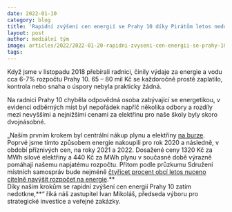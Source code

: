 ```yaml
---
date: 2022-01-10
category: blog
title: 'Rapidní zvýšení cen energií se Prahy 10 díky Pirátům letos nedotkne'
layout: post
author: mediální tým
image: articles/2022/2022-01-20-rapidni-zvyseni-cen-energii-se-prahy-10-diky-piratum-letos-nedotkne.jpg
tags:
---
```


Když jsme v listopadu 2018 přebírali radnici, činily výdaje za energie a vodu cca 6-7% rozpočtu Prahy 10. 65 – 80 mil Kč se každoročně prostě zaplatilo, kontrola nebo snaha o úspory nebyla prakticky žádná.

Na radnici Prahy 10 chyběla odpovědná osoba zabývající se energetikou, v evidenci odběrných míst byl nepořádek napříč několika odbory a rozdíly mezi nevyššími a nejnižšími cenami za elektřinu pro naše školy byly skoro dvojnásobné.
  
„Naším prvním krokem byl centrální nákup plynu a elektřiny  [na burze](https://www.cmkbk.cz/sekce/energeticka-burza/). Poprvé jsme tímto způsobem energie nakoupili pro rok 2020 a následně, v období příznivých cen, na roky 2021 a 2022. Dosažené ceny 1320 Kč za MWh silové elektřiny a 440 Kč za MWh plynu v současné době výrazně pomáhají našemu napjatému rozpočtu. Přitom podle průzkumu Sdružení místních samospráv bude nejméně  [čtyřicet procent obcí letos nuceno citelně navýšit rozpočet na energie](https://www.smscr.cz/cz/tiskove-zpravy/2831-2021-11-24).**  
Díky našim krokům se rapidní zvýšení cen energií Prahy 10 zatím nedotkne,**“ říká náš zastupitel Ivan Mikoláš, předseda výboru pro strategické investice a veřejné zakázky.

